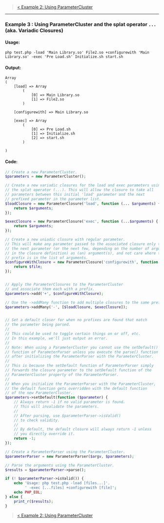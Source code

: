 > [< Example 2: Using ParameterCluster](https://github.com/nathan-fiscaletti/parameterparser/blob/master/examples/Example2.md)

----
### Example 3 : Using ParameterCluster and the splat operator `...` (aka. Variadic Closures)

#### Usage: 
    php test.php -load 'Main Library.so' File2.so +configurewith 'Main Library.so' -exec 'Pre Load.sh' Initialize.sh start.sh
#### Output:
    Array
    (
        [load] => Array
            (
                [0] => Main Library.so
                [1] => File2.so
            )

        [configurewith] => Main Library.so

        [exec] => Array
            (
                [0] => Pre Load.sh
                [1] => Initialize.sh
                [2] => start.sh
            )

    )
#### Code:
```php
// Create a new ParameterCluster.
$parameters = new ParameterCluster();

// Create a new variadic closures for the load and exec parameters using
// the splat operator (...). This will allow the closure to take all
// parameters between this initial 'load' parameter and the next 
// prefixed parameter in the parameter list.
$loadClosure = new ParameterClosure('load', function (... $arguments) {
    return $arguments;
});

$execClosure = new ParameterClosure('exec', function (...$arguments) {
    return $arguments;
});

// Create a new uniadic closure with regular parameter.
// This will make any parameter passed to the associated closure only take
// the next parameter (or the next few, depending on the number of arguments
// in the closure definition) as (an) argument(s), and not care where the next 
// prefix is in the list of arguments.
$configureWithClosure = new ParameterClosure('configurewith', function ($file) {
    return $file;
});


// Apply the ParameterClosures to the ParameterCluster
// and associate them each with a prefix.
$parameters->add('+', $configureWithClosure);

// Use the ->addMany function to add multiple closures to the same prefix.
$parameters->addMany('-', [$loadClosure, $execClosure]);


// Set a default closer for when no prefixes are found that match
// the parameter being parsed. 
// 
// This could be used to toggle certain things on or off, etc.
// In this example, we'll just output an error.
// 
// Note: When using a ParameterCluster you cannot use the setDefault()
// function of ParameterParser unless you execute the parse() function
// after initializing the ParameterParser with the ParameterCluster.
// 
// This is because the setDefault function of ParameterParser simply
// forwards the closure parameter to the setDefault function of the
// ParameterCluster property of the ParameterParser.
// 
// When you initialize the ParameterParser with the ParameterCluster,
// the default function gets overridden with the default function 
// of the new ParameterCluster. 
$parameters->setDefault(function ($parameter) {
    // Always return -1 if no valid parameter is found.
    // This will invalidate the parameters.
    // 
    // After parsing, use $parameterParser->isValid()
    // to check validity.
    // 
    // By default, the default closure will always return -1 unless
    // you directly override it.
    return -1;
});

// Create a ParameterParser using the ParameterCluster.
$parameterParser = new ParameterParser($argv, $parameters);

// Parse the arguments using the ParameterCluster.
$results = $parameterParser->parse();

if (! $parameterParser->isValid()) {
    echo 'Usage: php test.php -load [files...]'.
         ' -exec [...files] +configurewith [file]';
    echo PHP_EOL;
} else {
    print_r($results);
}

```
> [< Example 2: Using ParameterCluster](https://github.com/nathan-fiscaletti/parameterparser/blob/master/examples/Example2.md)
